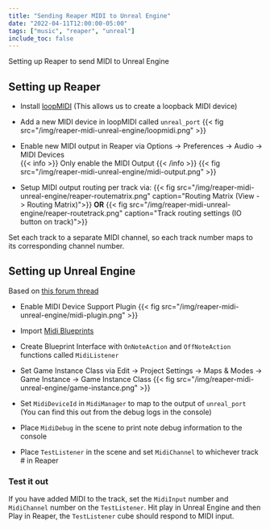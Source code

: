 ```yaml
---
title: "Sending Reaper MIDI to Unreal Engine"
date: "2022-04-11T12:00:00-05:00"
tags: ["music", "reaper", "unreal"]
include_toc: false
---
```


Setting up Reaper to send MIDI to Unreal Engine

<!--more-->

## Setting up Reaper

- Install [loopMIDI](https://www.tobias-erichsen.de/software/loopmidi.html) (This allows us to create a loopback MIDI device)

- Add a new MIDI device in loopMIDI called `unreal_port`
{{< fig src="/img/reaper-midi-unreal-engine/loopmidi.png" >}}

- Enable new MIDI output in Reaper via Options -> Preferences -> Audio -> MIDI Devices  
{{< info >}}
Only enable the MIDI Output
{{< /info >}}
{{< fig src="/img/reaper-midi-unreal-engine/midi-output.png" >}}

- Setup MIDI output routing per track via:
{{< fig src="/img/reaper-midi-unreal-engine/reaper-routematrix.png" caption="Routing Matrix (View -> Routing Matrix)">}}
**OR**
{{< fig src="/img/reaper-midi-unreal-engine/reaper-routetrack.png" caption="Track routing settings (IO button on track)">}}

Set each track to a separate MIDI channel, so each track number maps to its corresponding channel number.

## Setting up Unreal Engine

Based on [this forum thread](https://forums.unrealengine.com/t/setting-up-a-blueprint-midi-manager-with-4-14-version-of-midi-device-support-plugin/91606)

- Enable MIDI Device Support Plugin
{{< fig src="/img/reaper-midi-unreal-engine/midi-plugin.png" >}}

- Import [Midi Blueprints](https://dev.epicgames.com/community/snippets/JKp/unreal-engine-midi-input)

- Create Blueprint Interface with `OnNoteAction` and `OffNoteAction` functions called `MidiListener`

- Set Game Instance Class via Edit -> Project Settings -> Maps & Modes -> Game Instance -> Game Instance Class
{{< fig src="/img/reaper-midi-unreal-engine/game-instance.png" >}}

- Set `MidiDeviceId` in `MidiManager` to map to the output of `unreal_port` (You can find this out from the debug logs in the console)

- Place `MidiDebug` in the scene to print note debug information to the console

- Place `TestListener` in the scene and set `MidiChannel` to whichever track # in Reaper

### Test it out

If you have added MIDI to the track, set the `MidiInput` number and `MidiChannel` number on the `TestListener`. Hit play in Unreal Engine and then Play in Reaper, the `TestListener` cube should respond to MIDI input.
